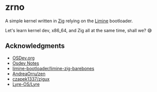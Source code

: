 # zrno

A simple kernel written in [Zig](https://ziglang.org/) relying on the [Limine](https://limine-bootloader.org/) bootloader. 

Let's learn kernel dev, x86_64, and Zig all at the same time, shall we? 😅

## Acknowledgments

- [OSDev.org](https://wiki.osdev.org/)
- [Osdev Notes](https://dreamos82.github.io/Osdev-Notes/)
- [limine-bootloader/limine-zig-barebones](https://github.com/limine-bootloader/limine-zig-barebones)
- [AndreaOrru/zen](https://github.com/AndreaOrru/zen)
- [czapek1337/zigux](https://github.com/czapek1337/zigux)
- [Lyre-OS/Lyre](https://github.com/Lyre-OS/Lyre)
